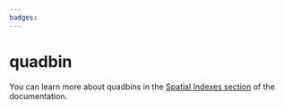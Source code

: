 ```yaml
---
badges:
---
```

# quadbin

You can learn more about quadbins in the [Spatial Indexes section](https://docs.carto.com/data-and-analysis/analytics-toolbox-for-redshift/key-concepts/spatial-indexes#quadbin) of the documentation.
